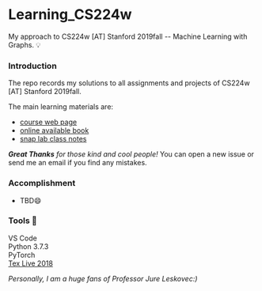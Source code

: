 # Learning_CS224w
My approach to CS224w [AT] Stanford 2019fall -- Machine Learning with Graphs. 💡

### Introduction 
The repo records my solutions to all assignments and projects of CS224w [AT] Stanford 2019fall. <br>

The main learning materials are:
- [course web page](http://web.stanford.edu/class/cs224w/index.html#content)
- [online available book](http://www.cs.cornell.edu/home/kleinber/networks-book/)
- [snap lab class notes](https://snap-stanford.github.io/cs224w-notes/)

***Great Thanks** for those kind and cool people!*
You can open a new issue or send me an email if you find any mistakes.

### Accomplishment 
- TBD😄


### Tools 🔨
VS Code <br>
Python 3.7.3 <br>
PyTorch <br>
[Tex Live 2018](http://www.tug.org/texlive/windows.html)

*Personally, I am a huge fans of Professor Jure Leskovec:)*
